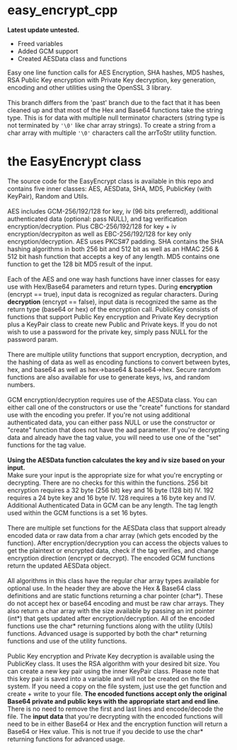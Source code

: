 # easy_encrypt_cpp

<b>Latest update untested.</b>
- Freed variables
- Added GCM support
- Created AESData class and functions

Easy one line function calls for AES Encryption, SHA hashes, MD5 hashes, RSA Public Key encryption with Private Key decryption, key generation, encoding and other utilities using the OpenSSL 3 library.<br><br>This branch differs from the 'past' branch due to the fact that it has been cleaned up and that most of the Hex and Base64 functions take the string type. This is for data with multiple null terminator characters (string type is not terminated by `'\0'` like char array strings). To create a string from a char array with multiple `'\0'` characters call the arrToStr utility function.

# the EasyEncrypt class

The source code for the EasyEncrypt class is available in this repo and contains five inner classes: AES, AESData, SHA, MD5, PublicKey (with KeyPair), Random and Utils.<br><br>
AES includes GCM-256/192/128 for key, iv (96 bits preferred), additional authenticated data (optional: pass NULL), and tag verification encryption/decryption. Plus CBC-256/192/128 for key + iv encryption/decrypiton as well as EBC-256/192/128 for key only encryption/decryption. AES uses PKCS#7 padding. SHA contains the SHA hashing algorithms in both 256 bit and 512 bit as well as an HMAC 256 & 512 bit hash function that accepts a key of any length. MD5 contains one function to get the 128 bit MD5 result of the input.
<br><br>Each of the AES and one way hash functions have inner classes for easy use with Hex/Base64 parameters and return types. During <b>encryption</b> (encrypt == true), input data is recognized as regular characters. During <b>decryption</b> (encrypt == false), input data is recognized the same as the return type (base64 or hex) of the encryption call. PublicKey consists of functions that support Public Key encryption and Private Key decryption plus a KeyPair class to create new Public and Private keys. If you do not wish to use a password for the private key, simply pass NULL for the password param. 
<br><br>There are multiple utility functions that support encryption, decryption, and the hashing of data as well as encoding functions to convert between bytes, hex, and base64 as well as hex->base64 & base64->hex. Secure random functions are also available for use to generate keys, ivs, and random numbers.
<br><br>
GCM encryption/decryption requires use of the AESData class. You can either call one of the constructors or use the "create" functions for standard use with the encoding you prefer. If you're not using additional authenticated data, you can either pass NULL or use the constructor or "create" function that does not have the aad parameter. If you're decrypting data and already have the tag value, you will need to use one of the "set" functions for the tag value.<br><br><b>Using the AESData function calculates the key and iv size based on your input.</b><br>Make sure your input is the appropriate size for what you're encrypting or decrypting. There are no checks for this within the functions. 256 bit encryption requires a 32 byte (256 bit) key and 16 byte (128 bit) IV. 192 requires a 24 byte key and 16 byte IV. 128 requires a 16 byte key and IV. Additional Authenticated Data in GCM can be any length. The tag length used within the GCM functions is a set 16 bytes.<br><br>
There are multiple set functions for the AESData class that support already encoded data or raw data from a char array (which gets encoded by the function). After encryption/decryption you can access the objects values to get the plaintext or encrypted data, check if the tag verifies, and change encryption direction (encrypt or decrypt). The encoded GCM functions return the updated AESData object.<br><br>
All algorithms in this class have the regular char array types available for optional use. In the header they are above the Hex & Base64 class definitions and are static functions returning a char pointer (char*). These do not accept hex or base64 encoding and must be raw char arrays. They also return a char array with the size available by passing an int pointer (int*) that gets updated after encryption/decryption. All of the encoded functions use the char* returning functions along with the utility (Utils) functions. Advanced usage is supported by both the char* returning functions and use of the utility functions.<br><br>
Public Key encryption and Private Key decryption is available using the PublicKey class. It uses the RSA algorithm with your desired bit size. You can create a new key pair using the inner KeyPair class. Please note that this key pair is saved into a variable and will not be created on the file system. If you need a copy on the file system, just use the get function and create + write to your file. <b>The encoded functions accept only the original Base64 private and public keys with the appropriate start and end line</b>. There is no need to remove the first and last lines and encode/decode the file. The <b>input data</b> that you're decrypting with the encoded functions will need to be in either Base64 or Hex and the encryption function will return a Base64 or Hex value. This is not true if you decide to use the char* returning functions for advanced usage.
